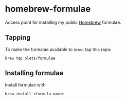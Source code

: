 # homebrew-formulae

Access point for installing my public [Homebrew](https://brew.sh/) formulae.

## Tapping

To make the formalae available to `brew`, tap this repo:

```shell
brew tap olets/formulae
```

## Installing formulae

Install formulae with

```shell
brew install <formula name>
```
